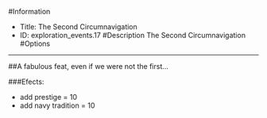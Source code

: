 #Information
 - Title: The Second Circumnavigation
 - ID: exploration_events.17
#Description
The Second Circumnavigation
#Options

___
##A fabulous feat, even if we were not the first...

###Efects:<ul><li>add prestige = 10</li><li>add navy tradition = 10</li></ul>
